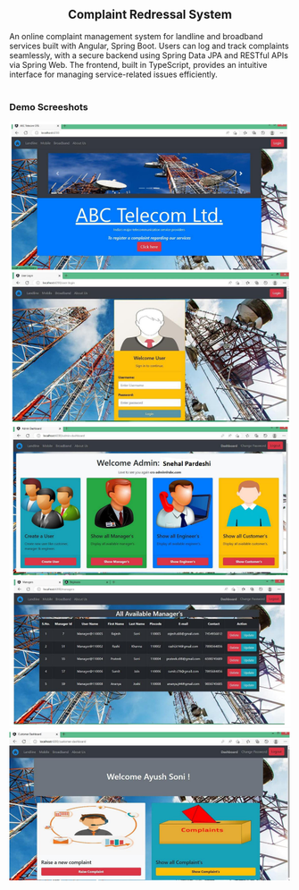 <div>
<h2 align="center">Complaint Redressal System</h2>
An online complaint management system for landline and broadband services built with Angular, Spring Boot. Users can log and track complaints seamlessly, with a secure backend using Spring Data JPA and RESTful APIs via Spring Web. The frontend, built in TypeScript, provides an intuitive interface for managing service-related issues efficiently.

</div>
<br>

### Demo Screeshots
![CRS Desktop Demo](Desktop.png "Desktop Demo")
<br>
![CRS Desktop Demo](Desktop2.png "Desktop Demo")
<br>
![CRS Desktop Demo](Desktop3.png "Desktop Demo")
<br>
![CRS Desktop Demo](Desktop4.png "Desktop Demo")
<br>
![CRS Desktop Demo](Desktop5.png "Desktop Demo")








